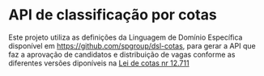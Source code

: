 # API de classificação por cotas 


Este projeto utiliza as definições da Linguagem de Domínio Específica disponível em https://github.com/spgroup/dsl-cotas, para gerar a API que faz a aprovação de candidatos e distribuição de vagas conforme as diferentes versões diponíveis na [Lei de cotas nr 12.711](http://www.planalto.gov.br/ccivil_03/_ato2011-2014/2012/lei/l12711.htm)
